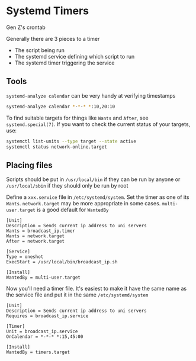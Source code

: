 # Systemd Timers
Gen Z's crontab

Generally there are 3 pieces to a timer
 - The script being run
 - The systemd service defining which script to run
 - The systemd timer triggering the service

## Tools
`systemd-analyze calendar` can be very handy at verifying timestamps

```bash
systemd-analyze calendar *-*-* *:10,20:10
```

To find suitable targets for things like `Wants` and `After`, see
`systemd.special(7)`. If you want to check the current status of your targets,
use:

```bash
systemctl list-units --type target --state active
systemctl status network-online.target
```

## Placing files

Scripts should be put in `/usr/local/bin` if they can be run by anyone or
`/usr/local/sbin` if they should only be run by root

Define a `xxx.service` file in `/etc/systemd/system`. Set the timer as one of
its `Wants`. `network.target` may be more appropriate in some cases.
`multi-user.target` is a good default for `WantedBy`

```systemd
[Unit]
Description = Sends current ip address to uni servers
Wants = broadcast_ip.timer
Wants = network.target
After = network.target

[Service]
Type = oneshot
ExecStart = /usr/local/bin/broadcast_ip.sh

[Install]
WantedBy = multi-user.target
```

Now you'll need a timer file. It's easiest to make it have the same name as the
service file and put it in the same `/etc/systemd/system`

```systemd
[Unit]
Description = Sends current ip address to uni servers
Requires = broadcast_ip.service

[Timer]
Unit = broadcast_ip.service
OnCalendar = *-*-* *:15,45:00

[Install]
WantedBy = timers.target
```

